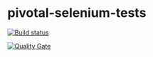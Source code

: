 # pivotal-selenium-tests

[![Build status](https://travis-ci.org/AWT-01/pivotal-selenium-tests.svg?branch=develop)](https://travis-ci.org/AWT-01/pivotal-selenium-tests) 

[![Quality Gate](https://sonarcloud.io/api/project_badges/measure?project=awt-01-pivotal-selenium-tests&metric=alert_status)](https://sonarcloud.io/dashboard/index/awt-01-pivotal-selenium-tests)
